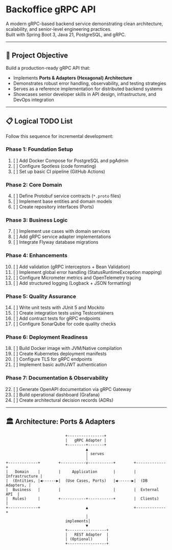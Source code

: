 # Backoffice gRPC API

A modern gRPC-based backend service demonstrating clean architecture, scalability, and senior-level engineering practices.  
Built with Spring Boot 3, Java 21, PostgreSQL, and gRPC.

---

## 🎯 Project Objective
Build a production-ready gRPC API that:
- Implements **Ports & Adapters (Hexagonal) Architecture**
- Demonstrates robust error handling, observability, and testing strategies
- Serves as a reference implementation for distributed backend systems
- Showcases senior developer skills in API design, infrastructure, and DevOps integration

---

## 📋 Logical TODO List
Follow this sequence for incremental development:

### Phase 1: Foundation Setup
1. [ ] Add Docker Compose for PostgreSQL and pgAdmin
2. [ ] Configure Spotless (code formating)
3. [ ] Set up basic CI pipeline (GitHub Actions)

### Phase 2: Core Domain
4. [ ] Define Protobuf service contracts (`*.proto` files)
5. [ ] Implement base entities and domain models
6. [ ] Create repository interfaces (Ports)

### Phase 3: Business Logic
7. [ ] Implement use cases with domain services
8. [ ] Add gRPC service adapter implementations
9. [ ] Integrate Flyway database migrations

### Phase 4: Enhancements
10. [ ] Add validation (gRPC interceptors + Bean Validation)
11. [ ] Implement global error handling (StatusRuntimeException mapping)
12. [ ] Configure Micrometer metrics and OpenTelemetry tracing
13. [ ] Add structured logging (Logback + JSON formatting)

### Phase 5: Quality Assurance
14. [ ] Write unit tests with JUnit 5 and Mockito
15. [ ] Create integration tests using Testcontainers
16. [ ] Add contract tests for gRPC endpoints
17. [ ] Configure SonarQube for code quality checks

### Phase 6: Deployment Readiness
18. [ ] Build Docker image with JVM/Native compilation
19. [ ] Create Kubernetes deployment manifests
20. [ ] Configure TLS for gRPC endpoints
21. [ ] Implement basic auth/JWT authentication

### Phase 7: Documentation & Observability
22. [ ] Generate OpenAPI documentation via gRPC Gateway
23. [ ] Build operational dashboard (Grafana)
24. [ ] Create architectural decision records (ADRs)

---

## 🏛 Architecture: Ports & Adapters

```text
                          +----------------+
                          |   gRPC Adapter |
                          +--------+-------+
                                   ▲
                                   │ serves
                                   │
+-------------+        +-----------v-----------+        +-------------+
|   Domain    |        |     Application       |        | Infrastructure |
|  (Entities, |◀------▶|  (Use Cases, Ports)   |◀------▶|  (DB Adapters, |
|  Business   |        |                       |        |  External API  |
|  Rules)     |        +-----------+-----------+        |  Clients)      |
+-------------+                    ▲                    +-------------+
                                   │
                          implements│
                                   ▼
                          +-----------------+
                          |   REST Adapter  |
                          | (Optional)      |
                          +-----------------+